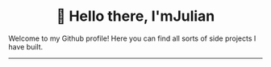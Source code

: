 <h1 align="center">👋 Hello there, I'mJulian</h1>
Welcome to my Github profile! Here you can find all sorts of side projects I have built.
<hr>
<p><img align="left" src="https://github-readme-stats.vercel.app/api/top-langs?username=juleanrod&show_icons=true&locale=en&layout=compact&theme=gotham&card_width=300" alt="" /></p>
<p><img align="left" src="https://github-readme-stats.vercel.app/api?username=juleanrod&show_icons=true&locale=en&theme=gotham&hide=stars&hide_rank=true" alt="" /></p>
